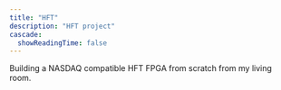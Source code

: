 ```yaml
---
title: "HFT"
description: "HFT project"
cascade:
  showReadingTime: false
---
```

Building a NASDAQ compatible HFT FPGA from scratch from my living room.
